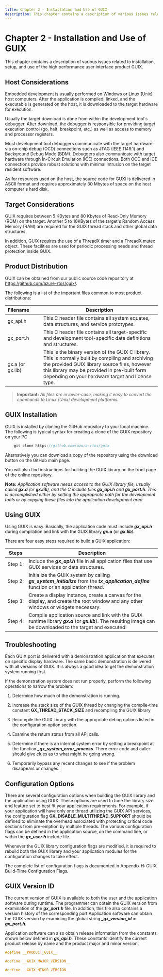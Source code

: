 ```yaml
---
title: Chapter 2 - Installation and Use of GUIX
description: This chapter contains a description of various issues related to installation, setup, and use of the high performance user interface product GUIX.
---
```


# Chapter 2 - Installation and Use of GUIX

This chapter contains a description of various issues related to
installation, setup, and use of the high performance user interface 
product GUIX.  

## Host Considerations

Embedded development is usually performed on Windows or Linux (Unix)
host computers. After the application is compiled, linked, and the
executable is generated on the host, it is downloaded to the target
hardware for execution.

Usually the target download is done from within the development tool's
debugger. After download, the debugger is responsible for providing
target execution control (go, halt, breakpoint, etc.) as well as access
to memory and processor registers.

Most development tool debuggers communicate with the target hardware via
on-chip debug (OCD) connections such as JTAG (IEEE 1149.1) and
Background Debug Mode (BDM). Debuggers also communicate with target
hardware through In-Circuit Emulation (ICE) connections. Both OCD and
ICE connections provide robust solutions with minimal intrusion on the
target resident software.

As for resources used on the host, the source code for GUXI is delivered
in ASCII format and requires approximately 30 Mbytes of space on the
host computer's hard disk.

## Target Considerations

GUIX requires between 5 KBytes and 80 Kbytes of Read-Only Memory (ROM)
on the target. Another 5 to 10KBytes of the target's Random Access Memory (RAM) are required for the GUIX thread stack and other global data structures.

In addition, GUIX requires the use of a ThreadX timer and a ThreadX
mutex object. These facilities are used for periodic processing needs
and thread protection inside GUIX.

## Product Distribution

GUIX can be obtained from our public source code repository at <https://github.com/azure-rtos/guix/>.

The following is a list of the important files common to most product distributions:

| Filename&nbsp;&nbsp;&nbsp;&nbsp;&nbsp;&nbsp;&nbsp;| Description   |
| ----------------------- | ------------------------------------------------------------------------------------------------------------------------------------------------------------------------------------------------------------------------------------------------------ |
| gx_api.h        | This C header file contains all system equates, data structures, and service prototypes. |
| gx_port.h       | This C header file contains all target-specific and development tool-specific data definitions and structures.                                                                                                                                         |
| gx.a (or gx.lib) | This is the binary version of the GUIX C library. This is normally built by compiling and archiving the provided GUIX library source files, however this library may be provided in pre-built form depending on your hardware target and license type. |

> **Important:** *All files are in lower-case, making it easy to convert the commands to Linux (Unix) development platforms.*

## GUIX Installation

GUIX is installed by cloning the GitHub repository to your local machine. The following is typical syntax for creating a clone of the GUIX repository on your PC:

```c
    git clone https://github.com/azure-rtos/guix
```

Alternatively you can download a copy of the repository using the download button on the GitHub main page.

You will also find instructions for building the GUIX library on the front page of the online repository.

**Note:** *Application software needs access to the GUIX library file, usually called **gx.a** (or **gx.lib**), and the C include files **gx_api.h** and **gx_port.h**. This is accomplished either by setting the appropriate path for the development tools or by copying these files into the application development area.*

## Using GUIX

Using GUIX is easy. Basically, the application code must include ***gx_api.h*** during compilation and link with the GUIX library ***gx.a*** (or ***gx.lib**)*.

There are four easy steps required to build a GUIX
application:

| Steps   | Description    |
| ------- | ------------------------------------------------------------------------------------------------------------------------------------------------------------------ |
| Step&nbsp;1: | Include the ***gx_api.h*** file in all application files that use GUIX services or data structures.                                                               |
| Step&nbsp;2: | Initialize the GUIX system by calling ***gx_system_initialize*** from the ***tx_application_define*** function or an application thread.                       |
| Step&nbsp;3: | Create a display instance, create a canvas for the display, and create the root window and any other windows or widgets necessary.                                 |
| Step&nbsp;4: | Compile application source and link with the GUIX runtime library ***gx.a*** (or ***gx.lib***). The resulting image can be downloaded to the target and executed! |

## Troubleshooting

Each GUIX port is delivered with a demonstration application that
executes on specific display hardware. The same basic demonstration is
delivered with all versions of GUIX. It is always a good idea to get the
demonstration system running first.

If the demonstration system does not run properly, perform the following
operations to narrow the problem:

1. Determine how much of the demonstration is running.

2. Increase the stack size of the GUIX thread by changing the
    compile-time constant **GX_THREAD_STACK_SIZE** and recompiling
    the GUIX library

3. Recompile the GUIX library with the appropriate debug options listed
    in the configuration option section.

4. Examine the return status from all API calls.

5. Determine if there is an internal system error by setting a
    breakpoint at the function ***_gx_system_error_process***. There
    error code and caller should give clues as to what might be going
    wrong.

6. Temporarily bypass any recent changes to see if the problem
    disappears or changes.

## Configuration Options

There are several configuration options when building the GUIX library and the application using GUIX. These options are used to tune the library size and feature set to best fit your application requirements. For example, if your application will have only one thread utilizing the GUIX API services, the configuration flag **GX_DISABLE_MULTITHREAD_SUPPORT** should be defined to eliminate the overhead associated with protecting critical code sections from pre-emption by multiple threads. The various configuration flags can be defined in the application source, on the command line, or within the ***gx_user.h*** include file.

Whenever the GUIX library configuration flags are modified, it is
required to rebuild both the GUIX library and your application modules
for the configuration changes to take effect.

The complete list of configuration flags is documented in Appendix H:
GUIX Build-Time Configuration Flags.

## GUIX Version ID

The current version of GUIX is available to both the user and the
application software during runtime. The programmer can obtain the GUIX version from examination of the ***gx_port.h*** file. In addition, this file also contains a version history of the corresponding port Application software can obtain the GUIX version by examining the global string ***_gx_version_id*** in ***gx_port.h***.

Application software can also obtain release information from the
constants shown below defined in ***gx_api.h**.* These constants
identify the current product release by name and the product major and
minor version.

```C
#define __PRODUCT_GUIX__

#define __GUIX_MAJOR_VERSION__

#define __GUIX_MINOR_VERSION__
```
